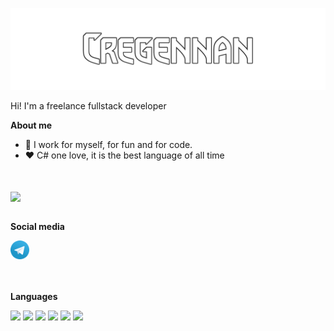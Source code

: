 ![Header](cregennan_logo.png)

Hi! I'm a freelance fullstack developer

**About me**
- 💼 I work for myself, for fun and for code.
- ❤️ C# one love, it is the best language of all time
<br/>
<br/>

<img align="center" src="https://github-readme-stats.vercel.app/api?username=cregennan&theme=dark&show_icons=true&bg_color=003b6f"/>  

<br/>
<br/>

**Social media**

<a href="https://t.me/cregennanoflod">
<img height="30" width="30" src="https://raw.githubusercontent.com/github/explore/80688e429a7d4ef2fca1e82350fe8e3517d3494d/topics/telegram/telegram.png"/>
</a>

<br/>
<br/>
<br/>

**Languages**

<span>
  <img src="https://img.shields.io/badge/-PHP-003b6f?style=for-the-badge&logo=php"/>
  <img src="https://img.shields.io/badge/-Laravel-003b6f?style=for-the-badge&logo=laravel"/>
  <img src="https://img.shields.io/badge/-JavaScript-003b6f?style=for-the-badge&logo=javascript"/>
  <img src="https://img.shields.io/badge/-React-003b6f?style=for-the-badge&logo=react"/>
  <img src="https://img.shields.io/badge/-C%23-003b6f?style=for-the-badge&logo=csharp"/>
  <img src="https://img.shields.io/badge/-C++-003b6f?style=for-the-badge&logo=cplusplus"/>
</span>
